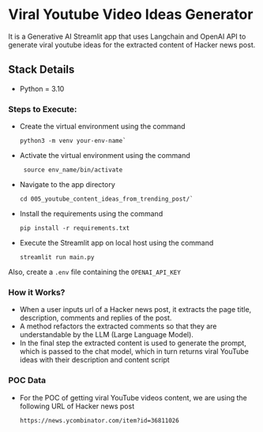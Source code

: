 # Viral Youtube Video Ideas Generator

It is a Generative AI Streamlit app that uses Langchain and OpenAI API to generate viral youtube ideas for the
extracted content of Hacker news post.

## Stack Details

- Python = 3.10

### Steps to Execute:

- Create the virtual environment using the command
  ```
  python3 -m venv your-env-name`
  ```
- Activate the virtual environment using the command
  ```
   source env_name/bin/activate
  ``` 
- Navigate to the app directory
  ```
  cd 005_youtube_content_ideas_from_trending_post/`
  ```
- Install the requirements using the command
  ```
  pip install -r requirements.txt
  ```
- Execute the Streamlit app on local host using the command
  ```
  streamlit run main.py
  ```

Also, create a `.env` file containing the `OPENAI_API_KEY`

### How it Works?

- When a user inputs url of a Hacker news post, it extracts the page title, description, comments and replies of the
  post.
- A method refactors the extracted comments so that they are understandable by the LLM (Large Language Model).
- In the final step the extracted content is used to generate the prompt, which is passed to the chat model, which in
  turn returns viral YouTube ideas with their description and content script

### POC Data

- For the POC of getting viral YouTube videos content, we are using the following URL of Hacker news post

  `https://news.ycombinator.com/item?id=36811026`
  